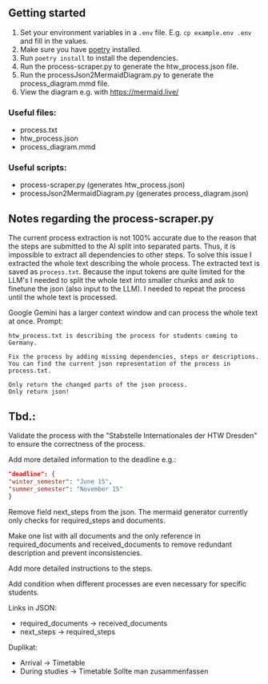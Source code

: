 ## Getting started

1. Set your environment variables in a `.env` file. E.g. `cp example.env .env` and fill in the values.
2. Make sure you have [poetry](https://python-poetry.org/) installed.
3. Run `poetry install` to install the dependencies.
4. Run the process-scraper.py to generate the htw_process.json file.
5. Run the processJson2MermaidDiagram.py to generate the process_diagram.mmd file.
6. View the diagram e.g. with https://mermaid.live/

### Useful files:

- process.txt
- htw_process.json
- process_diagram.mmd

### Useful scripts:

- process-scraper.py (generates htw_process.json)
- processJson2MermaidDiagram.py (generates process_diagram.json)

## Notes regarding the process-scraper.py

The current process extraction is not 100% accurate due to the reason that the steps are submitted to the AI split into
separated parts. Thus, it is impossible to extract all dependencies to other steps. To solve this issue I extracted the
whole text describing the whole process.
The extracted text is saved as `process.txt`.
Because the input tokens are quite limited for the LLM's I needed to split the whole text into smaller chunks and ask to
finetune the json (also input to the LLM). I needed to repeat the process until the whole text is processed.

Google Gemini has a larger context window and can process the whole text at once.
Prompt:
```text
htw_process.txt is describing the process for students coming to Germany.

Fix the process by adding missing dependencies, steps or descriptions.
You can find the current json representation of the process in process.txt.

Only return the changed parts of the json process.
Only return json!
```

## Tbd.:

Validate the process with the "Stabstelle Internationales der HTW Dresden" to ensure the correctness of the process.

Add more detailed information to the deadline e.g.:

```json
"deadline": {
"winter_semester": "June 15",
"summer_semester": "November 15"
}
```

Remove field next_steps from the json.
The mermaid generator currently only checks for required_steps and documents.

Make one list with all documents and the only reference in required_documents and received_documents to remove redundant
description and prevent inconsistencies.

Add more detailed instructions to the steps.

Add condition when different processes are even necessary for specific students.

Links in JSON:
- required_documents -> received_documents
- next_steps -> required_steps

Duplikat:
- Arrival -> Timetable
- During studies -> Timetable
  Sollte man zusammenfassen